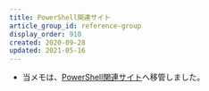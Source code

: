 ```yaml
---
title: PowerShell関連サイト
article_group_id: reference-group
display_order: 910
created: 2020-09-28
updated: 2021-05-16
---
```

- 当メモは、[PowerShell関連サイト](https://thinktwice.tech/it/powershell/powershell_related_sites/)へ移管しました。